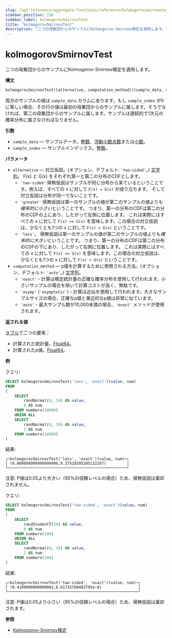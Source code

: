 ```yaml
---
slug: /sql-reference/aggregate-functions/reference/kolmogorovsmirnovtest
sidebar_position: 156
sidebar_label: kolmogorovSmirnovTest
title: "kolmogorovSmirnovTest"
description: "二つの母集団からのサンプルにKolmogorov-Smirnov検定を適用します。"
---
```



# kolmogorovSmirnovTest

二つの母集団からのサンプルにKolmogorov-Smirnov検定を適用します。

**構文**

``` sql
kolmogorovSmirnovTest([alternative, computation_method])(sample_data, sample_index)
```

両方のサンプルの値は `sample_data` カラムにあります。もし `sample_index` が0に等しい場合、その行の値は最初の母集団からのサンプルに属します。そうでなければ、第二の母集団からのサンプルに属します。サンプルは連続的で1次元の確率分布に属さなければなりません。

**引数**

- `sample_data` — サンプルデータ。[整数](../../../sql-reference/data-types/int-uint.md)、[浮動小数点数](../../../sql-reference/data-types/float.md)または[小数](../../../sql-reference/data-types/decimal.md)。
- `sample_index` — サンプルインデックス。[整数](../../../sql-reference/data-types/int-uint.md)。

**パラメータ**

- `alternative` — 対立仮説。(オプション、デフォルト: `'two-sided'`。) [文字列](../../../sql-reference/data-types/string.md)。
    F(x) と G(x) をそれぞれ第一と第二の分布のCDFとします。
    - `'two-sided'`
        帰無仮説はサンプルが同じ分布から来ているということです。例えば、すべての x に対して `F(x) = G(x)` が成り立ちます。
        そして対立仮説は分布が同一でないことです。
    - `'greater'`
        帰無仮説は第一のサンプルの値が第二のサンプルの値よりも*確率的に小さい*ということです。
        つまり、第一の分布のCDFは第二の分布のCDFの上にあり、したがって左側に位置します。
        これは実際にはすべての x に対して `F(x) >= G(x)` を意味します。この場合の対立仮説は、少なくとも1つの x に対して `F(x) < G(x)` ということです。
    - `'less'`。
        帰無仮説は第一のサンプルの値が第二のサンプルの値よりも*確率的に大きい*ということです。
        つまり、第一の分布のCDFは第二の分布のCDFの下にあり、したがって右側に位置します。
        これは実際にはすべての x に対して `F(x) <= G(x)` を意味します。この場合の対立仮説は、少なくとも1つの x に対して `F(x) > G(x)` ということです。
- `computation_method` — p値を計算するために使用される方法。(オプション、デフォルト: `'auto'`。) [文字列](../../../sql-reference/data-types/string.md)。
    - `'exact'` - 計算は検定統計量の正確な確率分布を使用して行われます。小さいサンプルの場合を除いて計算コストが高く、無駄です。
    - `'asymp'` (`'asymptotic'`) - 計算は近似を使用して行われます。大きなサンプルサイズの場合、正確なp値と漸近的なp値は非常に似ています。
    - `'auto'`  - 最大サンプル数が10,000未満の場合、`'exact'` メソッドが使用されます。

**返される値**

[タプル](../../../sql-reference/data-types/tuple.md)で二つの要素：

- 計算された統計量。[Float64](../../../sql-reference/data-types/float.md)。
- 計算されたp値。[Float64](../../../sql-reference/data-types/float.md)。

**例**

クエリ:

``` sql
SELECT kolmogorovSmirnovTest('less', 'exact')(value, num)
FROM
(
    SELECT
        randNormal(0, 10) AS value,
        0 AS num
    FROM numbers(10000)
    UNION ALL
    SELECT
        randNormal(0, 10) AS value,
        1 AS num
    FROM numbers(10000)
)
```

結果:

``` text
┌─kolmogorovSmirnovTest('less', 'exact')(value, num)─┐
│ (0.009899999999999996,0.37528595205132287)         │
└────────────────────────────────────────────────────┘
```

注意:
P値は0.05より大きい（95%の信頼レベルの場合）ため、帰無仮説は棄却されません。

クエリ:

``` sql
SELECT kolmogorovSmirnovTest('two-sided', 'exact')(value, num)
FROM
(
    SELECT
        randStudentT(10) AS value,
        0 AS num
    FROM numbers(100)
    UNION ALL
    SELECT
        randNormal(0, 10) AS value,
        1 AS num
    FROM numbers(100)
)
```

結果:

``` text
┌─kolmogorovSmirnovTest('two-sided', 'exact')(value, num)─┐
│ (0.4100000000000002,6.61735760482795e-8)                │
└─────────────────────────────────────────────────────────┘
```

注意:
P値は0.05より小さい（95%の信頼レベルの場合）ため、帰無仮説は棄却されます。

**参照**

- [Kolmogorov-Smirnov検定](https://en.wikipedia.org/wiki/Kolmogorov%E2%80%93Smirnov_test)
